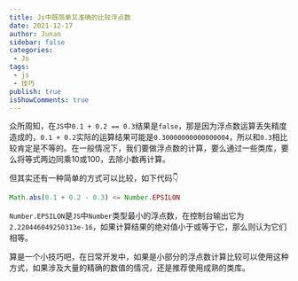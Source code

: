 ```yaml
---
title: Js中既简单又准确的比较浮点数
date: 2021-12-17
author: Junan
sidebar: false
categories:
 - Js
tags:
 - js
 - 技巧
publish: true
isShowComments: true
---
```


众所周知，在`JS`中`0.1 + 0.2 == 0.3`结果是`false`，那是因为浮点数运算丢失精度造成的，`0.1 + 0.2`实际的运算结果可能是`0.30000000000000004`，所以和`0.3`相比较肯定是不等的。在一般情况下，我们要做浮点数的计算，要么通过一些类库，要么将等式两边同乘10或100，去除小数再计算。  

但其实还有一种简单的方式可以比较，如下代码👇

```javascript
Math.abs(0.1 + 0.2 - 0.3) <= Number.EPSILON
```

`Number.EPSILON`是`JS`中`Number`类型最小的浮点数，在控制台输出它为`2.220446049250313e-16`，如果计算结果的绝对值小于或等于它，那么则认为它们相等。  

算是一个小技巧吧，在日常开发中，如果是小部分的浮点数计算比较可以使用这种方式，如果涉及大量的精确的数值的情况，还是推荐使用成熟的类库。